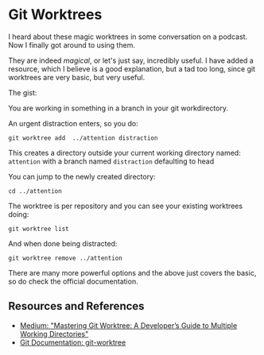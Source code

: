 # Git Worktrees

I heard about these magic worktrees in some conversation on a podcast. Now I finally got around to using them.

They are indeed _magical_, or let's just say, incredibly useful. I have added a resource, which I believe is a good explanation, but a tad too long, since git worktrees are very basic, but very useful.

The gist:

You are working in something in a branch in your git workdirectory.

An urgent distraction enters, so you do:

```shell
git worktree add  ../attention distraction
```

This creates a directory outside your current working directory named: `attention` with a branch named `distraction` defaulting to head

You can jump to the newly created directory:

```shell
cd ../attention
```

The worktree is per repository and you can see your existing worktrees doing:

```shell
git worktree list
```

And when done being distracted:

```shell
git worktree remove ../attention
```

There are many more powerful options and the above just covers the basic, so do check the official documentation.

## Resources and References

- [Medium: "Mastering Git Worktree: A Developer’s Guide to Multiple Working Directories"](https://mskadu.medium.com/mastering-git-worktree-a-developers-guide-to-multiple-working-directories-c30f834f79a5)
- [Git Documentation: git-worktree](https://git-scm.com/docs/git-worktree)
